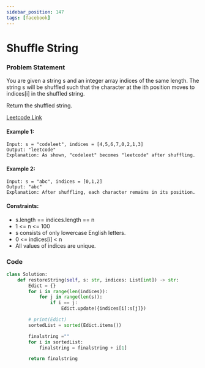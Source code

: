 ```yaml
---
sidebar_position: 147
tags: [facebook]
---
```


# Shuffle String

### Problem Statement

You are given a string s and an integer array indices of the same length. The string s will be shuffled such that the character at the ith position moves to indices[i] in the shuffled string.

Return the shuffled string.

[Leetcode Link](https://leetcode.com/problems/shuffle-string)

#### Example 1:

```
Input: s = "codeleet", indices = [4,5,6,7,0,2,1,3]
Output: "leetcode"
Explanation: As shown, "codeleet" becomes "leetcode" after shuffling.
```

#### Example 2:

```
Input: s = "abc", indices = [0,1,2]
Output: "abc"
Explanation: After shuffling, each character remains in its position.
```

#### Constraints:

- s.length == indices.length == n
- 1 <= n <= 100
- s consists of only lowercase English letters.
- 0 <= indices[i] < n
- All values of indices are unique.

### Code

```python title="Python"
class Solution:
    def restoreString(self, s: str, indices: List[int]) -> str:
        Edict = {}
        for i in range(len(indices)):
            for j in range(len(s)):
                if i == j:
                    Edict.update({indices[i]:s[j]})

        # print(Edict)
        sortedList = sorted(Edict.items())

        finalstring =""
        for i in sortedList:
            finalstring = finalstring + i[1]

        return finalstring
```
